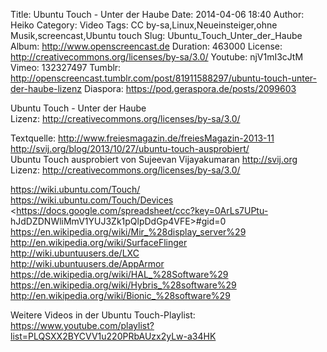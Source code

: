 Title: Ubuntu Touch - Unter der Haube
Date: 2014-04-06 18:40
Author: Heiko
Category: Video
Tags: CC by-sa,Linux,Neueinsteiger,ohne Musik,screencast,Ubuntu touch
Slug: Ubuntu_Touch_Unter_der_Haube
Album: http://www.openscreencast.de
Duration: 463000
License: http://creativecommons.org/licenses/by-sa/3.0/
Youtube: njV1mI3cJtM
Vimeo: 132327497
Tumblr: http://openscreencast.tumblr.com/post/81911588297/ubuntu-touch-unter-der-haube-lizenz
Diaspora: https://pod.geraspora.de/posts/2099603

Ubuntu Touch - Unter der Haube  
Lizenz: <http://creativecommons.org/licenses/by-sa/3.0/>  
  
Textquelle: <http://www.freiesmagazin.de/freiesMagazin-2013-11>  
<http://svij.org/blog/2013/10/27/ubuntu-touch-ausprobiert/>  
Ubuntu Touch ausprobiert von Sujeevan Vijayakumaran <http://svij.org>  
Lizenz: <http://creativecommons.org/licenses/by-sa/3.0/>  
  
<https://wiki.ubuntu.com/Touch/>  
<https://wiki.ubuntu.com/Touch/Devices>  
<https://docs.google.com/spreadsheet/ccc?key=0ArLs7UPtu-
hJdDZDNWliMmV1YUJ3Zk1pQlpDdGp4VFE>#gid=0  
<https://en.wikipedia.org/wiki/Mir_%28display_server%29>  
<http://en.wikipedia.org/wiki/SurfaceFlinger>  
<http://wiki.ubuntuusers.de/LXC>  
<http://wiki.ubuntuusers.de/AppArmor>  
<https://de.wikipedia.org/wiki/HAL_%28Software%29>  
<https://en.wikipedia.org/wiki/Hybris_%28software%29>  
<http://en.wikipedia.org/wiki/Bionic_%28software%29>  
  
Weitere Videos in der Ubuntu Touch-Playlist:
<https://www.youtube.com/playlist?list=PLQSXX2BYCVV1u220PRbAUzx2yLw-a34HK>  
  

